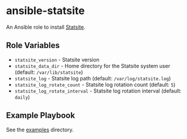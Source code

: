 # ansible-statsite

An Ansible role to install [Statsite](https://github.com/armon/statsite).

## Role Variables

- `statsite_version` - Statsite version
- `statsite_data_dir` - Home directory for the Statsite system user (default: `/var/lib/statsite`)
- `statsite_log` - Statsite log path (default: `/var/log/statsite.log`)
- `statsite_log_rotate_count` - Statsite log rotation count (default: `5`)
- `statsite_log_rotate_interval` - Statsite log rotation interval (default: `daily`)

## Example Playbook

See the [examples](./examples/) directory.
